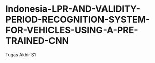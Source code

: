 # Indonesia-LPR-AND-VALIDITY-PERIOD-RECOGNITION-SYSTEM-FOR-VEHICLES-USING-A-PRE-TRAINED-CNN
Tugas Akhir S1

